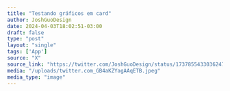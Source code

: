 ```yaml
---
title: "Testando gráficos em card"
author: JoshGuoDesign
date: 2024-04-03T18:02:51-03:00
draft: false
type: "post"
layout: "single"
tags: ['App']
source: "X"
source_link: "https://twitter.com/JoshGuoDesign/status/1737855433036247127/photo/2"
media: "/uploads/twitter.com_GB4aKZYagAAqETB.jpeg"
media_type: "image"
---
```


